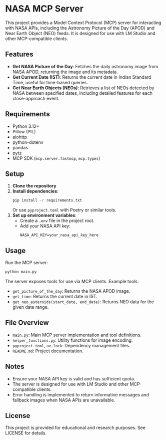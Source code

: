 # NASA MCP Server

This project provides a Model Context Protocol (MCP) server for interacting with NASA APIs, including the Astronomy Picture of the Day (APOD) and Near Earth Object (NEO) feeds. It is designed for use with LM Studio and other MCP-compatible clients.

## Features

- **Get NASA Picture of the Day**: Fetches the daily astronomy image from NASA APOD, returning the image and its metadata.
- **Get Current Date (IST)**: Returns the current date in Indian Standard Time, useful for time-based queries.
- **Get Near Earth Objects (NEOs)**: Retrieves a list of NEOs detected by NASA between specified dates, including detailed features for each close-approach event.

## Requirements

- Python 3.12+
- Pillow (PIL)
- aiohttp
- python-dotenv
- pandas
- pytz
- MCP SDK (`mcp.server.fastmcp`, `mcp.types`)

## Setup

1. **Clone the repository**
2. **Install dependencies**:
   ```zsh
   pip install -r requirements.txt
   ```
   Or use `pyproject.toml` with Poetry or similar tools.
3. **Set up environment variables**:
   - Create a `.env` file in the project root.
   - Add your NASA API key:
     ```
     NASA_API_KEY=your_nasa_api_key_here
     ```

## Usage

Run the MCP server:
```zsh
python main.py
```

The server exposes tools for use via MCP clients. Example tools:
- `get_picture_of_the_day`: Returns the NASA APOD image.
- `get_time`: Returns the current date in IST.
- `get_neo_asteroids(start_date, end_date)`: Returns NEO data for the given date range.

## File Overview

- `main.py`: Main MCP server implementation and tool definitions.
- `helper_functions.py`: Utility functions for image encoding.
- `pyproject.toml`, `uv.lock`: Dependency management files.
- `README.md`: Project documentation.

## Notes

- Ensure your NASA API key is valid and has sufficient quota.
- The server is designed for use with LM Studio and other MCP-compatible clients.
- Error handling is implemented to return informative messages and fallback images when NASA APIs are unavailable.

## License

This project is provided for educational and research purposes. See LICENSE for details.